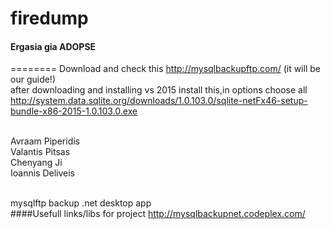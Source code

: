 # firedump 
#### Ergasia gia ADOPSE
========
Download and check this http://mysqlbackupftp.com/ (it will be our guide!) <br>
after downloading and installing vs 2015 install this,in options choose all <br>
http://system.data.sqlite.org/downloads/1.0.103.0/sqlite-netFx46-setup-bundle-x86-2015-1.0.103.0.exe <br>

<br>
Avraam Piperidis<br>
Valantis Pitsas<br>
Chenyang Ji <br>
Ioannis Deliveis<br>
<br>

mysqlftp backup .net desktop app <br>
####Usefull links/libs for  project
http://mysqlbackupnet.codeplex.com/ <br>
